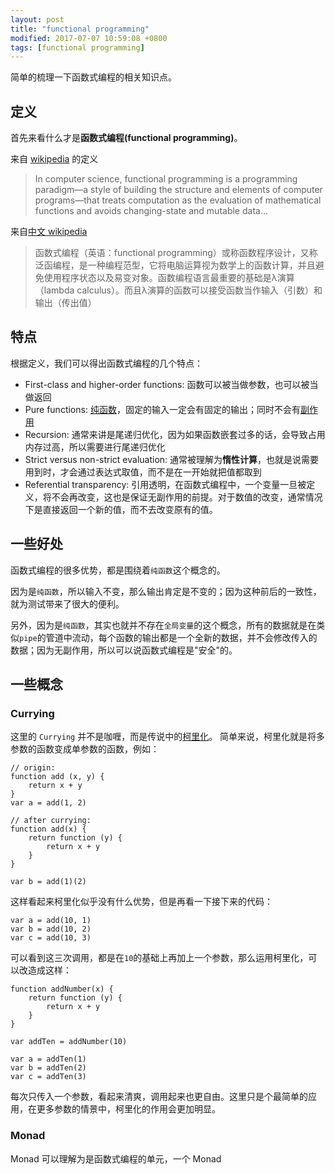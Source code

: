 ```yaml
---
layout: post
title: "functional programming"
modified: 2017-07-07 10:59:08 +0800
tags: [functional programming]
---
```


简单的梳理一下函数式编程的相关知识点。

## 定义
首先来看什么才是**函数式编程(functional programming)**。

来自 [wikipedia](https://en.wikipedia.org/wiki/Functional_programming) 的定义

> In computer science, functional programming is a programming paradigm—a style of building the structure and elements of computer programs—that treats computation as the evaluation of mathematical functions and avoids changing-state and mutable data...

来自[中文 wikipedia](https://zh.wikipedia.org/wiki/%E5%87%BD%E6%95%B8%E7%A8%8B%E5%BC%8F%E8%AA%9E%E8%A8%80)
>  函数式编程（英语：functional programming）或称函数程序设计，又称泛函编程，是一种编程范型，它将电脑运算视为数学上的函数计算，并且避免使用程序状态以及易变对象。函数编程语言最重要的基础是λ演算（lambda calculus）。而且λ演算的函数可以接受函数当作输入（引数）和输出（传出值）


## 特点
根据定义，我们可以得出函数式编程的几个特点：

- First-class and higher-order functions: 函数可以被当做参数，也可以被当做返回
- Pure functions: [纯函数](https://zh.wikipedia.org/wiki/%E7%BA%AF%E5%87%BD%E6%95%B0)，固定的输入一定会有固定的输出；同时不会有[副作用](https://zh.wikipedia.org/wiki/%E5%87%BD%E6%95%B0%E5%89%AF%E4%BD%9C%E7%94%A8)
- Recursion: 通常来讲是尾递归优化，因为如果函数嵌套过多的话，会导致占用内存过高，所以需要进行尾递归优化
- Strict versus non-strict evaluation: 通常被理解为**惰性计算**，也就是说需要用到时，才会通过表达式取值，而不是在一开始就把值都取到
- Referential transparency: 引用透明，在函数式编程中，一个变量一旦被定义，将不会再改变，这也是保证无副作用的前提。对于数值的改变，通常情况下是直接返回一个新的值，而不去改变原有的值。

## 一些好处

函数式编程的很多优势，都是围绕着`纯函数`这个概念的。

因为是`纯函数`，所以输入不变，那么输出肯定是不变的；因为这种前后的一致性，就为测试带来了很大的便利。

另外，因为是`纯函数`，其实也就并不存在`全局变量`的这个概念，所有的数据就是在类似`pipe`的管道中流动，每个函数的输出都是一个全新的数据，并不会修改传入的数据；因为无副作用，所以可以说函数式编程是"安全"的。

## 一些概念

### Currying 

这里的 `Currying` 并不是咖喱，而是传说中的[柯里化](https://zh.wikipedia.org/wiki/%E6%9F%AF%E9%87%8C%E5%8C%96)。
简单来说，柯里化就是将多参数的函数变成单参数的函数，例如：

```
// origin:
function add (x, y) {
	return x + y
}
var a = add(1, 2)

// after currying:
function add(x) {
	return function (y) {
		return x + y
	}
}

var b = add(1)(2)
```
这样看起来柯里化似乎没有什么优势，但是再看一下接下来的代码：

```
var a = add(10, 1)
var b = add(10, 2)
var c = add(10, 3)
```
可以看到这三次调用，都是在`10`的基础上再加上一个参数，那么运用柯里化，可以改造成这样：

```
function addNumber(x) {
	return function (y) {
		return x + y
	}
}

var addTen = addNumber(10)

var a = addTen(1)
var b = addTen(2)
var c = addTen(3)
```

每次只传入一个参数，看起来清爽，调用起来也更自由。这里只是个最简单的应用，在更多参数的情景中，柯里化的作用会更加明显。

### Monad
Monad 可以理解为是函数式编程的单元，一个 Monad 


